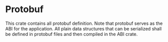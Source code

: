 # Protobuf

This crate contains all protobuf definition. Note that protobuf serves as the ABI for the application. All plain data structures that can be serialized shall be defined in protobuf files and then compiled in the ABI crate.
